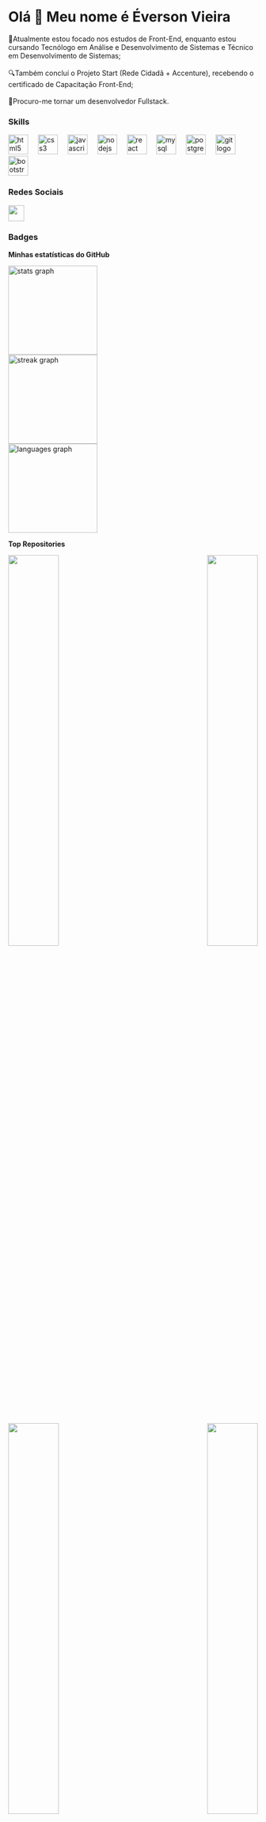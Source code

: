 Olá 👋 Meu nome é Éverson Vieira
===============================

🌱Atualmente estou focado nos estudos de Front-End, enquanto estou cursando Tecnólogo em Análise e Desenvolvimento de Sistemas e Técnico em Desenvolvimento de Sistemas;
<br><br>
🔍Também concluí o Projeto Start (Rede Cidadã + Accenture), recebendo o certificado de Capacitação Front-End;
<br><br>
🔭Procuro-me tornar um desenvolvedor Fullstack.

### Skills


<div align="left">
  <img src="https://cdn.jsdelivr.net/gh/devicons/devicon/icons/html5/html5-original.svg" height="40" alt="html5 logo"  />
  <img width="12" />
  <img src="https://cdn.jsdelivr.net/gh/devicons/devicon/icons/css3/css3-original.svg" height="40" alt="css3 logo"  />
  <img width="12" />
  <img src="https://cdn.jsdelivr.net/gh/devicons/devicon/icons/javascript/javascript-original.svg" height="40" alt="javascript logo"  />
  <img width="12" />
  <img src="https://cdn.jsdelivr.net/gh/devicons/devicon/icons/nodejs/nodejs-original.svg" height="40" alt="nodejs logo"  />
  <img width="12" />
  <img src="https://cdn.jsdelivr.net/gh/devicons/devicon/icons/react/react-original.svg" height="40" alt="react logo"  />
  <img width="12" />
  <img src="https://cdn.jsdelivr.net/gh/devicons/devicon/icons/mysql/mysql-original.svg" height="40" alt="mysql logo"  />
  <img width="12" />
  <img src="https://cdn.jsdelivr.net/gh/devicons/devicon/icons/postgresql/postgresql-original.svg" height="40" alt="postgresql logo"  />
  <img width="12" />
  <img src="https://cdn.jsdelivr.net/gh/devicons/devicon/icons/git/git-original.svg" height="40" alt="git logo"  />
  <img width="12" />
  <img src="https://cdn.jsdelivr.net/gh/devicons/devicon/icons/bootstrap/bootstrap-original.svg" height="40" alt="bootstrap logo"  />
</div>


### Redes Sociais

<p align="left">
  <a href="https://www.linkedin.com/in/eversonvieiradelima/" target="_blank" rel="noreferrer">
    <img src="https://raw.githubusercontent.com/danielcranney/readme-generator/main/public/icons/socials/linkedin.svg" width="32" height="32" />
  </a>
</p>

### Badges

<b align="left">Minhas estatísticas do GitHub</b>

<div align="left">
  <img src="https://github-readme-stats.vercel.app/api?username=EversonVieiradeLima&hide_title=false&hide_rank=false&show_icons=false&include_all_commits=false&count_private=false&disable_animations=false&theme=react&locale=pt-br&hide_border=true&order=1" height="180" alt="stats graph"  />
  <br>
  <img src="https://streak-stats.demolab.com?user=EversonVieiradeLima&locale=pt-br&mode=daily&theme=react&hide_border=true&border_radius=5&order=3" height="180" alt="streak graph"  />
  <br>
  <img src="https://github-readme-stats.vercel.app/api/top-langs?username=EversonVieiradeLima&locale=pt-br&hide_title=false&layout=compact&card_width=320&langs_count=6&theme=react&hide_border=true&order=2" height="180" alt="languages graph"  />
</div>

<b>Top Repositories</b>

<div width="100%" align="center">
  <a href="https://github.com/EversonVieiradeLima/Meu-Curriculo-em-Destaque" align="left">
    <img align="left" width="45%" src="https://github-readme-stats.vercel.app/api/pin/?username=EversonVieiradeLima&repo=Meu-Curriculo-em-Destaque&title_color=0891b2&text_color=ffffff&icon_color=0891b2&bg_color=1c1917&hide_border=true&locale=en" />
  </a>
  <a href="https://github.com/EversonVieiradeLima/Apeperia" align="right">
    <img align="right" width="45%" src="https://github-readme-stats.vercel.app/api/pin/?username=EversonVieiradeLima&repo=Apeperia&title_color=0891b2&text_color=ffffff&icon_color=0891b2&bg_color=1c1917&hide_border=true&locale=en" />
  </a>
</div>
<br/><br/><br/><br/>
<br/><br/><br/>

<div width="100%" align="center">
  <a href="https://github.com/EversonVieiradeLima/Fruta-e-Fruto" align="left">
    <img align="left" width="45%" src="https://github-readme-stats.vercel.app/api/pin/?username=EversonVieiradeLima&repo=Fruta-e-Fruto&title_color=0891b2&text_color=ffffff&icon_color=0891b2&bg_color=1c1917&hide_border=true&locale=en" />
  </a>
  <a href="https://github.com/EversonVieiradeLima/Barbearia-Alura" align="right">
    <img align="right" width="45%" src="https://github-readme-stats.vercel.app/api/pin/?username=EversonVieiradeLima&repo=Barbearia-Alura&title_color=0891b2&text_color=ffffff&icon_color=0891b2&bg_color=1c1917&hide_border=true&locale=en" />
  </a>
</div>
